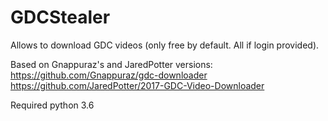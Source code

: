 # GDCStealer
Allows to download GDC videos (only free by default. All if login provided). 

Based on Gnappuraz's and JaredPotter versions:
https://github.com/Gnappuraz/gdc-downloader
https://github.com/JaredPotter/2017-GDC-Video-Downloader

Required python 3.6
